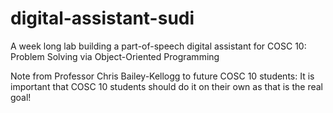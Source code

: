 # digital-assistant-sudi
A week long lab building a part-of-speech digital assistant for COSC 10: Problem Solving via Object-Oriented Programming 

Note from Professor Chris Bailey-Kellogg to future COSC 10 students: It is important that COSC 10 students should do it on their own as that is the real goal!
